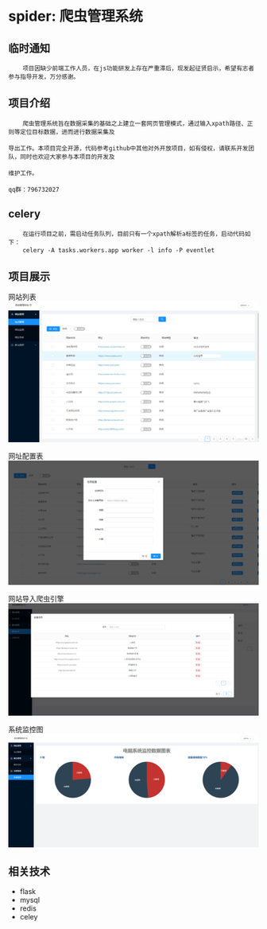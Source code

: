 ﻿# spider: 爬虫管理系统

## 临时通知
        项目因缺少前端工作人员，在js功能研发上存在严重滞后，现发起征贤启示，希望有志者参与指导开发，万分感谢。
    
## 项目介绍

        爬虫管理系统旨在数据采集的基础之上建立一套网页管理模式，通过输入xpath路径、正则等定位目标数据，进而进行数据采集及
    
    导出工作。本项目完全开源，代码参考github中其他对外开放项目，如有侵权，请联系开发团队，同时也欢迎大家参与本项目的开发及
    
    维护工作。
    
    qq群：796732027


## celery

        在运行项目之前，需启动任务队列，目前只有一个xpath解析a标签的任务，启动代码如下：
        celery -A tasks.workers.app worker -l info -P eventlet
        
## 项目展示
网站列表
![Image text](https://raw.githubusercontent.com/Snailwicked/spider_manage/master/images/weblist.png)

网址配置表
![Image text](https://raw.githubusercontent.com/Snailwicked/spider_manage/master/images/config.png)

网站导入爬虫引擎
![Image text](https://raw.githubusercontent.com/Snailwicked/spider_manage/master/images/import.png)

系统监控图
![Image text](https://raw.githubusercontent.com/Snailwicked/spider_manage/master/images/monitor.png)

## 相关技术

- flask
- mysql
- redis
- celey
